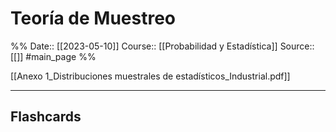 # Teoría de Muestreo

%%
Date:: [[2023-05-10]]
Course:: [[Probabilidad y Estadística]]
Source:: [[]]
#main_page 
%%


[[Anexo 1_Distribuciones muestrales de estadísticos_Industrial.pdf]]


___
## Flashcards